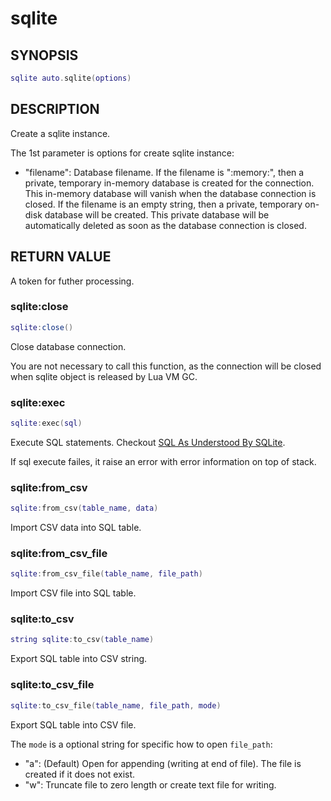 # sqlite

## SYNOPSIS

```lua
sqlite auto.sqlite(options)
```

## DESCRIPTION

Create a sqlite instance.

The 1st parameter is options for create sqlite instance:

+ "filename": Database filename. If the filename is ":memory:", then a private, temporary in-memory database is created for the connection. This in-memory database will vanish when the database connection is closed. If the filename is an empty string, then a private, temporary on-disk database will be created. This private database will be automatically deleted as soon as the database connection is closed.

## RETURN VALUE

A token for futher processing.

### sqlite:close

```lua
sqlite:close()
```

Close database connection.

You are not necessary to call this function, as the connection will be closed when sqlite object is released by Lua VM GC.

### sqlite:exec

```lua
sqlite:exec(sql)
```

Execute SQL statements. Checkout [SQL As Understood By SQLite](https://www.sqlite.org/lang.html).

If sql execute failes, it raise an error with error information on top of stack.

### sqlite:from_csv

```lua
sqlite:from_csv(table_name, data)
```

Import CSV data into SQL table.

### sqlite:from_csv_file

```lua
sqlite:from_csv_file(table_name, file_path)
```

Import CSV file into SQL table.

### sqlite:to_csv

```lua
string sqlite:to_csv(table_name)
```

Export SQL table into CSV string.

### sqlite:to_csv_file

```lua
sqlite:to_csv_file(table_name, file_path, mode)
```

Export SQL table into CSV file.

The `mode` is a optional string for specific how to open `file_path`:

+ "a": (Default) Open for appending (writing at end of file). The file is created if it does not exist.
+ "w": Truncate file to zero length or create text file for writing.
